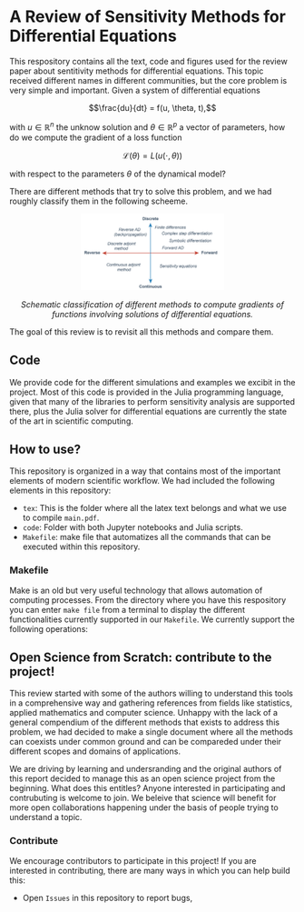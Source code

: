 # A Review of Sensitivity Methods for Differential Equations 

This respository contains all the text, code and figures used for the review paper about sentitivity methods for differential equations. This topic received different names in different communities, but the core problem is very simple and important. Given a system of differential equations 
```math
\frac{du}{dt} = f(u, \theta, t),
```
with $u \in \mathbb R^n$ the unknow solution and $\theta \in \mathbb R^p$ a vector of parameters, how do we compute the gradient of a loss function 
```math
\mathcal L (\theta) = L ( u(\cdot, \theta) )
```
with respect to the parameters $\theta$ of the dynamical model? 

There are different methods that try to solve this problem, and we had roughly classify them in the following scheeme. 

<p align="center">
	<img src="tex/figures/scheme-methods.png" width="50%">
</p>  
<p align="center">	
	<i>Schematic classification of different methods to compute gradients of functions involving solutions of differential equations.</i>
</p>

The goal of this review is to revisit all this methods and compare them. 

## Code 

We provide code for the different simulations and examples we excibit in the project. Most of this code is provided in the Julia programming language, given that many of the libraries to perform sensitivity analysis are supported there, plus the Julia solver for differential equations are currently the state of the art in scientific computing. 

## How to use? 

This repository is organized in a way that contains most of the important elements of modern scientific workflow. We had included the following elements in this repository:
- `tex`: This is the folder where all the latex text belongs and what we use to compile `main.pdf`. 
- `code`: Folder with both Jupyter notebooks and Julia scripts. 
- `Makefile`: make file that automatizes all the commands that can be executed within this repository. 

### Makefile

Make is an old but very useful technology that allows automation of computing processes. From the directory where you have this respository you can enter `make file` from a terminal to display the different functionalities currently supported in our `Makefile`. We currently support the following operations: 

## Open Science from Scratch: contribute to the project! 

This review started with some of the authors willing to understand this tools in a comprehensive way and gathering references from fields like statistics, applied mathematics and computer science. Unhappy with the lack of a general compendium of the different methods that exists to address this problem, we had decided to make a single document where all the methods can coexists under common ground and can be compareded under their different scopes and domains of applications. 

We are driving by learning and undersranding and the original authors of this report decided to manage this as an open science project from the beginning. What does this entitles? Anyone interested in participating and contrubuting is welcome to join. We beleive that science will benefit for more open collaborations happening under the basis of people trying to understand a topic. 

<!-- :::note Contribute

Some **content** with _Markdown_ `syntax`.

:::
 -->
 
### Contribute 

We encourage contributors to participate in this project! If you are interested in contributing, there are many ways in which you can help build this:
- Open `Issues` in this repository to report bugs, 

<!-- ## Reference

If you find this article useful, you can cite it as follows 
```

``` -->
